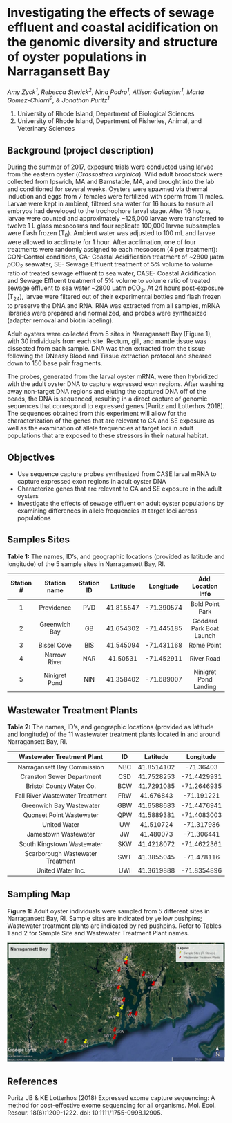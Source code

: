 # Investigating the effects of sewage effluent and coastal acidification on the genomic diversity and structure of oyster populations in Narragansett Bay
_Amy Zyck<sup>1</sup>, Rebecca Stevick<sup>2</sup>, Nina Padro<sup>1</sup>, Allison Gallagher<sup>1</sup>, Marta Gomez-Chiarri<sup>2</sup>, & Jonathan Puritz<sup>1</sup>_
1. University of Rhode Island, Department of Biological Sciences
2. University of Rhode Island, Department of Fisheries, Animal, and Veterinary Sciences

## Background (project description)

During the summer of 2017, exposure trials were conducted using larvae from the eastern oyster (*Crassostrea virginica*). Wild adult broodstock were collected from Ipswich, MA and Barnstable, MA, and brought into the lab and conditioned for several weeks. Oysters were spawned via thermal induction and eggs from 7 females were fertilized with sperm from 11 males. Larvae were kept in ambient, filtered sea water for 16 hours to ensure all embryos had developed to the trochophore larval stage. After 16 hours, larvae were counted and approximately ~125,000 larvae were transferred to twelve 1 L glass mesocosms and four replicate 100,000 larvae subsamples were flash frozen (T<sub>0</sub>). Ambient water was adjusted to 100 mL and larvae were allowed to acclimate for 1 hour. After acclimation, one of four treatments were randomly assigned to each mesocosm (4 per treatment): CON-Control conditions, CA- Coastal Acidification treatment of ~2800 µatm *p*CO<sub>2</sub> seawater, SE- Sewage Effluent treatment of 5% volume to volume ratio of treated sewage effluent to sea water, CASE- Coastal Acidification and Sewage Effluent treatment of 5% volume to volume ratio of treated sewage effluent to sea water ~2800 µatm *p*CO<sub>2</sub>. At 24 hours post-exposure (T<sub>24</sub>), larvae were filtered out of their experimental bottles and flash frozen to preserve the DNA and RNA. RNA was extracted from all samples, mRNA libraries were prepared and normalized, and probes were synthesized (adapter removal and biotin labeling).

Adult oysters were collected from 5 sites in Narragansett Bay (Figure 1), with 30 individuals from each site. Rectum, gill, and mantle tissue was dissected from each sample. DNA was then extracted from the tissue following the DNeasy Blood and Tissue extraction protocol and sheared down to 150 base pair fragments.

The probes, generated from the larval oyster mRNA, were then hybridized with the adult oyster DNA to capture expressed exon regions. After washing away non-target DNA regions and eluting the captured DNA off of the beads, the DNA is sequenced, resulting in a direct capture of genomic sequences that correspond to expressed genes (Puritz and Lotterhos 2018). The sequences obtained from this experiment will allow for the characterization of the genes that are relevant to CA and SE exposure as well as the examination of allele frequencies at target loci in adult populations that are exposed to these stressors in their natural habitat.

## Objectives
* Use sequence capture probes synthesized from CASE larval mRNA to capture expressed exon regions in adult oyster DNA
* Characterize genes that are relevant to CA and SE exposure in the adult oysters
* Investigate the effects of sewage effluent on adult oyster populations by examining differences in allele frequencies at target loci across populations

## Samples Sites
**Table 1:** The names, ID’s, and geographic locations (provided as latitude and longitude) of the 5 sample sites in Narragansett Bay, RI.

| Station # |  Station name | Station ID |  Latitude |  Longitude |     Add. Location Info   |
|:---------:|:-------------:|:----------:|:---------:|:----------:|:------------------------:|
|     1     |   Providence  |    PVD     | 41.815547 | -71.390574 |      Bold Point Park     |
|     2     | Greenwich Bay |     GB     | 41.654302 | -71.445185 | Goddard Park Boat Launch |
|     3     |  Bissel Cove  |    BIS     | 41.545094 | -71.431168 |         Rome Point       |
|     4     |  Narrow River |    NAR     | 41.50531  | -71.452911 |         River Road       |
|     5     | Ninigret Pond |    NIN     | 41.358402 | -71.689007 |   Ninigret Pond Landing  |

## Wastewater Treatment Plants
**Table 2:** The names, ID’s, and geographic locations (provided as latitude and longitude) of the 11 wastewater treatment plants located in and around Narragansett Bay, RI.

|    Wastewater Treatment Plant    |  ID |  Latitude  |  Longitude  |
|:--------------------------------:|:---:|:----------:|:-----------:|
|   Narragansett Bay Commission    | NBC | 41.8514102 |  -71.36403  |
|    Cranston Sewer Department     | CSD | 41.7528253 | -71.4429931 |
|     Bristol County Water Co.     | BCW | 41.7291085 | -71.2646935 |
| Fall River Wastewater Treatment  | FRW |  41.676843 |  -71.191221 |
|     Greenwich Bay Wastewater     | GBW | 41.6588683 | -71.4476941 |
|     Quonset Point Wastewater     | QPW | 41.5889381 | -71.4083003 |
|          United Water            |  UW |  41.510724 |  -71.317986 |
|       Jamestown Wastewater       |  JW |  41.480073 |  -71.306441 |
|    South Kingstown Wastewater    | SKW | 41.4218072 | -71.4622361 |
| Scarborough Wastewater Treatment | SWT | 41.3855045 |  -71.478116 |
|        United Water Inc.         | UWI | 41.3619888 | -71.8354896 |

## Sampling Map
**Figure 1:** Adult oyster individuals were sampled from 5 different sites in Narragansett Bay, RI. Sample sites are indicated by yellow pushpins; Wastewater treatment plants are indicated by red pushpins. Refer to Tables 1 and 2 for Sample Site and Wastewater Treatment Plant names.

![SampleMap](https://github.com/amyzyck/EecSeq_NB_EasternOyster/blob/master/Output/NB_SampledSites.jpg)


## References
Puritz JB & KE Lotterhos (2018) Expressed exome capture sequencing: A method for cost-effective
exome sequencing for all organisms. Mol. Ecol. Resour. 18(6):1209-1222.
doi: 10.1111/1755-0998.12905.
